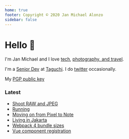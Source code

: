 ```yaml
---
home: true
footer: Copyright © 2020 Jan Michael Alonzo
sidebar: false
---
```


# Hello :wave:

I'm Jan Michael and I love [tech](https://github.com/jmalonzo), [photography, and travel](https://instagram.com/jmalonzo).

I'm a [Senior Dev](https://linkedin.com/in/jmalonzo) at [Taguchi](http://www.taguchi.com.au). I do [twitter](https://twitter.com/jmalonzo) occasionally.

My [PGP public key](https://keybase.io/jmalonzo)

### Latest

- [Shoot RAW and JPEG](/post/why-shoot-raw-jpeg.md)
- [Running](/post/running.md)
- [Moving on from Pixel to Note](/post/pixel-samsung.md)
- [Living in Jakarta](/post/living-in-jakarta.md)
- [Webpack 4 bundle sizes](/post/webpack4-bundle-sizes.md)
- [Vue component registration](/post/vuejs-component-registrations.md)
